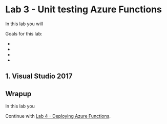 # Lab 3 - Unit testing Azure Functions

In this lab you will 

Goals for this lab: 
- [](#1)
- [](#2)
- [](#3)
- [](#4)

## <a name="1"></a>1. Visual Studio 2017


## Wrapup
In this lab you 

Continue with [Lab 4 - Deploying Azure Functions](Lab4-Deploying.md).
